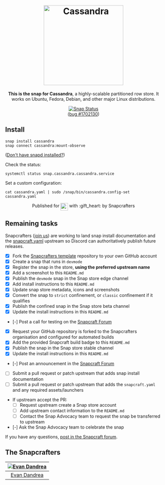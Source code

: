 <h1 align="center">
  <img src="https://upload.wikimedia.org/wikipedia/commons/thumb/5/5e/Cassandra_logo.svg/1280px-Cassandra_logo.svg.png" alt="Cassandra" height="256px">
</h1>

<p align="center"><b>This is the snap for Cassandra</b>, a highly-scalable partitioned row store. It works on Ubuntu, Fedora, Debian, and other major Linux distributions.</p>
<p align="center">
<a href="https://build.snapcraft.io/user/snapcrafters/cassandra"><img src="https://build.snapcraft.io/badge/snapcrafters/cassandra.svg" alt="Snap Status"></a><br>(<a href="https://bugs.launchpad.net/launchpad/+bug/1702130">bug #1702130</a>)
</p>

## Install

    snap install cassandra
    snap connect cassandra:mount-observe

([Don't have snapd installed?](https://snapcraft.io/docs/core/install))

Check the status:

    systemctl status snap.cassandra.cassandra.service

Set a custom configuration:

    cat cassandra.yaml | sudo /snap/bin/cassandra.config-set cassandra.yaml

<p align="center">Published for <img src="http://anything.codes/slack-emoji-for-techies/emoji/tux.png" align="top" width="24" /> with :gift_heart: by Snapcrafters</p>

## Remaining tasks

Snapcrafters ([join us](https://forum.snapcraft.io/t/join-snapcrafters/1325)) are working to land snap install documentation and the [snapcraft.yaml](https://github.com/snapcrafters/discord/blob/master/snap/snapcraft.yaml) upstream so Discord can authoritatively publish future releases.

  - [x] Fork the [Snapcrafters template]() repository to your own GitHub account
  - [x] Create a snap that runs in `devmode`
  - [x] Register the snap in the store, **using the preferred upstream name**
  - [x] Add a screenshot to this `README.md`
  - [x] Publish the `devmode` snap in the Snap store edge channel
  - [x] Add install instructions to this `README.md`
  - [x] Update snap store metadata, icons and screenshots
  - [x] Convert the snap to `strict` confinement, or `classic` confinement if it qualifies
  - [x] Publish the confined snap in the Snap store beta channel
  - [x] Update the install instructions in this `README.md`
  - [-] Post a call for testing on the [Snapcraft Forum](https://forum.snapcraft.io)
  - [x] Request your GitHub repository is forked to the Snapcrafters organisation and configured for automated builds
  - [x] Add the provided Snapcraft build badge to this `README.md`
  - [x] Publish the snap in the Snap store stable channel
  - [x] Update the install instructions in this `README.md`
  - [-] Post an announcement in the [Snapcraft Forum](https://forum.snapcraft.io)
  - [ ] Submit a pull request or patch upstream that adds snap install documentation
  - [ ] Submit a pull request or patch upstream that adds the `snapcraft.yaml` and any required assets/launchers
  - If upstream accept the PR:
    - [ ] Request upstream create a Snap store account
    - [ ] Add upstream contact information to the `README.md`
    - [ ] Contact the Snap Advocacy team to request the snap be transferred to upstream
 - [-] Ask the Snap Advocacy team to celebrate the snap

If you have any questions, [post in the Snapcraft forum](https://forum.snapcraft.io).

## The Snapcrafters

| [![Evan Dandrea](http://gravatar.com/avatar/b9c6dc703231efc4e307d3c59d1f9321?s=128)](https://github.com/evandandrea/) |
| :---: |
| [Evan Dandrea](https://github.com/evandandrea/) |
